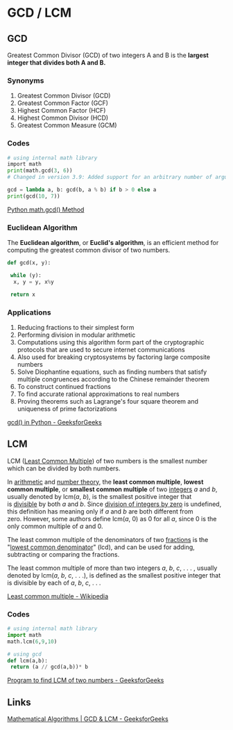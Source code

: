 # GCD / LCM

## GCD

Greatest Common Divisor (GCD) of two integers A and B is the **largest integer that divides both A and B.**

### Synonyms

1. Greatest Common Divisor (GCD)
2. Greatest Common Factor (GCF)
3. Highest Common Factor (HCF)
4. Highest Common Divisor (HCD)
5. Greatest Common Measure (GCM)

### Codes

```python
# using internal math library
import math
print(math.gcd(3, 6))
# Changed in version 3.9: Added support for an arbitrary number of arguments. Formerly, only two arguments were supported.

gcd = lambda a, b: gcd(b, a % b) if b > 0 else a
print(gcd(10, 7))
```

[Python math.gcd() Method](https://www.w3schools.com/python/ref_math_gcd.asp)

### Euclidean Algorithm

The **Euclidean algorithm**, or **Euclid's algorithm**, is an efficient method for computing the greatest common divisor of two numbers.

```python
def gcd(x, y):

 while (y):
  x, y = y, x%y

 return x
```

### Applications

1. Reducing fractions to their simplest form
2. Performing division in modular arithmetic
3. Computations using this algorithm form part of the cryptographic protocols that are used to secure internet communications
4. Also used for breaking cryptosystems by factoring large composite numbers
5. Solve Diophantine equations, such as finding numbers that satisfy multiple congruences according to the Chinese remainder theorem
6. To construct continued fractions
7. To find accurate rational approximations to real numbers
8. Proving theorems such as Lagrange's four square theorem and uniqueness of prime factorizations

[gcd() in Python - GeeksforGeeks](https://www.geeksforgeeks.org/gcd-in-python/)

## LCM

LCM ([Least Common Multiple](https://www.geeksforgeeks.org/least-common-multiple/)) of two numbers is the smallest number which can be divided by both numbers.

In [arithmetic](https://en.wikipedia.org/wiki/Arithmetic "Arithmetic") and [number theory](https://en.wikipedia.org/wiki/Number_theory "Number theory"), the **least common multiple**, **lowest common multiple**, or **smallest common multiple** of two [integers](https://en.wikipedia.org/wiki/Integer "Integer") _a_ and _b_, usually denoted by lcm(_a_, _b_), is the smallest positive integer that is [divisible](https://en.wikipedia.org/wiki/Divisible) by both _a_ and _b_. Since [division of integers by zero](https://en.wikipedia.org/wiki/Division_by_zero "Division by zero") is undefined, this definition has meaning only if _a_ and _b_ are both different from zero. However, some authors define lcm(_a_, 0) as 0 for all _a_, since 0 is the only common multiple of _a_ and 0.

The least common multiple of the denominators of two [fractions](https://en.wikipedia.org/wiki/Fraction_(mathematics) "Fraction (mathematics)") is the "[lowest common denominator](https://en.wikipedia.org/wiki/Lowest_common_denominator "Lowest common denominator")" (lcd), and can be used for adding, subtracting or comparing the fractions.

The least common multiple of more than two integers _a_, _b_, _c_, . . . , usually denoted by lcm(_a_, _b_, _c_, . . .), is defined as the smallest positive integer that is divisible by each of _a_, _b_, _c_, . . .

[Least common multiple - Wikipedia](https://en.wikipedia.org/wiki/Least_common_multiple)

### Codes

```python
# using internal math library
import math
math.lcm(6,9,10)

# using gcd
def lcm(a,b):
 return (a // gcd(a,b))* b
```

[Program to find LCM of two numbers - GeeksforGeeks](https://www.geeksforgeeks.org/program-to-find-lcm-of-two-numbers/)

## Links

[Mathematical Algorithms | GCD & LCM - GeeksforGeeks](https://www.geeksforgeeks.org/mathematical-algorithms/mathematical-algorithms-gcd-lcm/)
